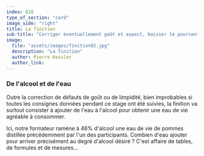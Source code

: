 ```yaml
---
index: 810
type_of_section: "card"
image_side: "right"
title: La finition
sub-title: "Corriger éventuellement goût et aspect, baisser le pourcentage d'alcool"
image:
  file: "assets/images/finition02.jpg"
  description: "La finition"
  author: Pierre Kessler
  author_link: 
---
```

### De l'alcool et de l'eau ###   

Outre la correction de défauts de goût ou de limpidité, bien improbables si toutes les consignes données pendant ce stage ont été suivies, la finition va surtout consister à ajouter de l'eau à l'alcool pour obtenir une eau de vie agréable à consommer.  

Ici, notre formateur ramène à 46% d'alcool une eau de vie de pommes distillée précédemment par l'un des participants. Combien d'eau ajouter pour arriver précisément au degré d'alcool désiré ? C'est affaire de tables, de formules et de mesures...